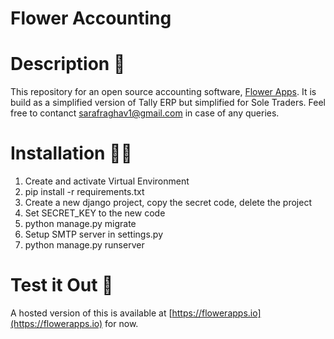 # Flower Accounting

# Description 📜

This repository for an open source accounting software, [Flower Apps](http://flowerapps.io). It is build as a simplified version of Tally ERP but simplified for Sole Traders. Feel free to contanct [sarafraghav1@gmail.com](mailto:sarafraghav1@gmail.com) in case of any queries.

# Installation 🧑‍💻

1. Create and activate Virtual Environment 
2. pip install -r requirements.txt 
3. Create a new django project, copy the secret code, delete the project 
4. Set SECRET_KEY to the new code
5. python manage.py migrate
6. Setup SMTP server in settings.py 
7. python manage.py runserver

# Test it Out 🤙

A hosted version of this is available at [https://flowerapps.io](https://flowerapps.io) for now.
